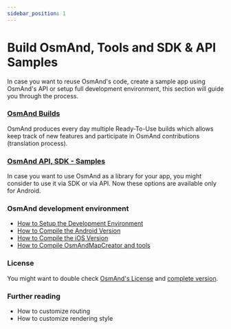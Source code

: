 ```yaml
---
sidebar_position: 1
---
```


# Build OsmAnd, Tools and SDK & API Samples
In case you want to reuse OsmAnd's code, create a sample app using OsmAnd's API or setup full development environment, this section will guide you through the process.

### [OsmAnd Builds](./osmand-builds.md)
OsmAnd produces every day multiple Ready-To-Use builds which allows keep track of new features and participate in OsmAnd contributions (translation process).

### [OsmAnd API, SDK - Samples](../osmand-api-sdk/index.md)
In case you want to use OsmAnd as a library for your app, you might consider to use it via SDK or via API. Now these options are available only for Android.

### OsmAnd development environment
* [How to Setup the Development Environment](./setup-the-dev-environment.md)
* [How to Compile the Android Version](./how-to-compile-the-android-version.md)
* [How to Compile the iOS Version](./how-to-compile-the-ios-version.md)
* [How to Compile OsmAndMapCreator and tools](./how-to-compile-mapcreator-and-tools.md)

### License
You might want to double check [OsmAnd's License](https://osmand.net/help-online/license) and [complete version](https://github.com/osmandapp/OsmAnd/blob/master/LICENSE).

### Further reading
- How to customize routing
- How to customize rendering style
